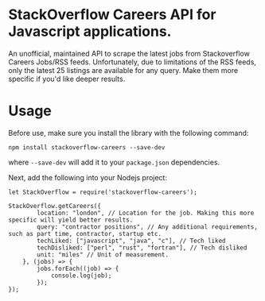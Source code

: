 # StackOverflow Careers API for Javascript applications.

An unofficial, maintained API to scrape the latest jobs from Stackoverflow Careers Jobs/RSS feeds. 
Unfortunately, due to limitations of the RSS feeds, only the latest 25 listings are available for any query. Make them more specific if you'd like deeper results.

# Usage

Before use, make sure you install the library with the following command:

    npm install stackoverflow-careers --save-dev

where `--save-dev` will add it to your `package.json` dependencies.

Next, add the following into your Nodejs project:

    let StackOverflow = require('stackoverflow-careers');

    StackOverflow.getCareers({
            location: "london", // Location for the job. Making this more specific will yield better results.
            query: "contractor positions", // Any additional requirements, such as part time, contractor, startup etc.
            techLiked: ["javascript", "java", "c"], // Tech liked
            techDisliked: ["perl", "rust", "fortran"], // Tech disliked
            unit: "miles" // Unit of measurement.
        }, (jobs) => {
            jobs.forEach((job) => {
                console.log(job);
            });
    });